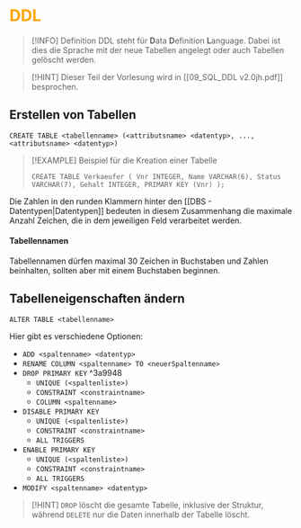 # <font color = "orange">DDL</font>
>[!INFO] Definition
>DDL steht für **D**ata **D**efinition **L**anguage. Dabei ist dies die Sprache mit der neue Tabellen angelegt oder auch Tabellen gelöscht werden.

>[!HINT] Dieser Teil der Vorlesung wird in [[09_SQL_DDL v2.0jh.pdf]] besprochen.

## Erstellen von Tabellen
```
CREATE TABLE <tabellenname> (<attributsname> <datentyp>, ..., <attributsname> <datentyp>) 
```

>[!EXAMPLE] Beispiel für die Kreation einer Tabelle
>```
>CREATE TABLE Verkaeufer ( Vnr INTEGER, Name VARCHAR(6), Status VARCHAR(7), Gehalt INTEGER, PRIMARY KEY (Vnr) );
>```

Die Zahlen in den runden Klammern hinter den [[DBS - Datentypen|Datentypen]] bedeuten in diesem Zusammenhang die maximale Anzahl Zeichen, die in dem jeweiligen Feld verarbeitet werden.
#### Tabellennamen
Tabellennamen dürfen maximal 30 Zeichen in Buchstaben und Zahlen beinhalten, sollten aber mit einem Buchstaben beginnen.

## Tabelleneigenschaften ändern
```
ALTER TABLE <tabellenname>
```

Hier gibt es verschiedene Optionen:
- `ADD <spaltenname> <datentyp>`
- `RENAME COLUMN <spaltenname> TO <neuerSpaltenname>`
- `DROP PRIMARY KEY` ^3a9948
	- `UNIQUE (<spaltenliste>)`
	- `CONSTRAINT <constraintname>`
	- `COLUMN <spaltenname>`
- `DISABLE PRIMARY KEY`
	- `UNIQUE (<spaltenliste>)`
	- `CONSTRAINT <constraintname>`
	- `ALL TRIGGERS`
- `ENABLE PRIMARY KEY`
	- `UNIQUE (<spaltenliste>)`
	- `CONSTRAINT <constraintname>`
	- `ALL TRIGGERS`
- `MODIFY <spaltenname> <datentyp>`

>[!HINT] `DROP` löscht die gesamte Tabelle, inklusive der Struktur, während `DELETE` nur die Daten innerhalb der Tabelle löscht.
